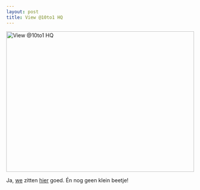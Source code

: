 ```yaml
---
layout: post
title: View @10to1 HQ
---
```

<a href="http://www.flickr.com/photos/atog/3952989256/" title="View @10to1 HQ by atog, on Flickr"><img src="http://farm3.static.flickr.com/2600/3952989256_e8581698ed.jpg" width="500" height="375" alt="View @10to1 HQ" /></a>

Ja, [we](http://10to1.be) zitten [hier](http://www.ubca.be/) goed. Én nog geen klein beetje!